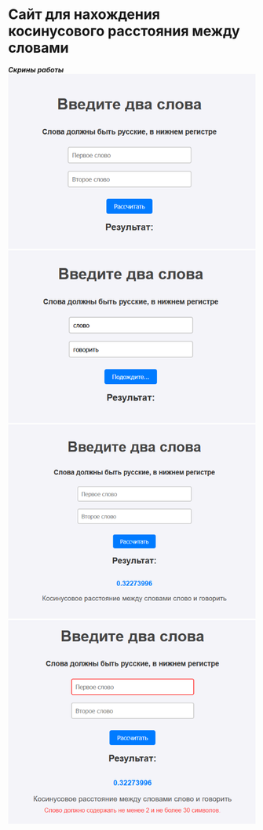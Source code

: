 # Сайт для нахождения косинусового расстояния между словами

***Скрины работы***
![Поля ввода](/img/1.png)
![Расчет расстояния](/img/2.png)
![Результат расчетов](/img/3.png)
![Валидация полей](/img/4.png)
